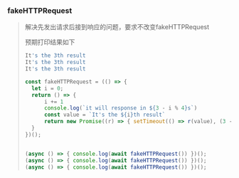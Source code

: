 ### fakeHTTPRequest

> 解决先发出请求后接到响应的问题，要求不改变fakeHTTPRequest
>
> 预期打印结果如下
>
> ```javascript
> It's the 3th result
> It's the 3th result
> It's the 3th result
> ```
>
> ```javascript
> const fakeHTTPRequest = (() => {
>   let i = 0;
>   return () => {
>       i += 1
>       console.log(`it will response in ${3 - i % 4}s`)
>       const value = `It's the ${i}th result`
>       return new Promise((r) => { setTimeout(() => r(value), (3 - i % 4) * 1000) })
>   }
> })();
> 
> 
> (async () => { console.log(await fakeHTTPRequest()) })();
> (async () => { console.log(await fakeHTTPRequest()) })();
> (async () => { console.log(await fakeHTTPRequest()) })();
> ```

